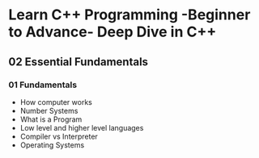 # Learn C++ Programming -Beginner to Advance- Deep Dive in C++

## 02  Essential Fundamentals

### 01 Fundamentals

- How computer works
- Number Systems
- What is a Program
- Low level and higher level languages
- Compiler vs Interpreter
- Operating Systems


